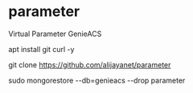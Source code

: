 # parameter
Virtual Parameter GenieACS

apt install git curl -y

git clone https://github.com/alijayanet/parameter


sudo mongorestore --db=genieacs --drop parameter
